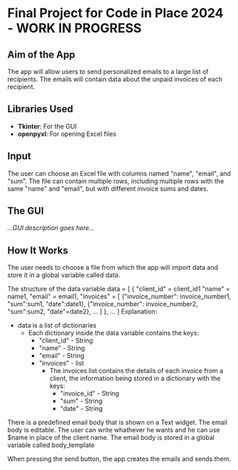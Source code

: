 # Final Project for Code in Place 2024 - WORK IN PROGRESS

## Aim of the App
The app will allow users to send personalized emails to a large list of recipients. The emails will contain data about the unpaid invoices of each recipient.

## Libraries Used
- **Tkinter**: For the GUI
- **openpyxl**: For opening Excel files

## Input
The user can choose an Excel file with columns named "name", "email", and "sum". The file can contain multiple rows, including multiple rows with the same "name" and "email", but with different invoice sums and dates.

## The GUI
*...GUI description goes here...*

## How It Works
The user needs to choose a file from which the app will import data and store it in a global variable called data.

The structure of the data variable
data = [
    {
        "client_id" = client_id1
        "name" = name1, 
        "email" = email1, 
        "invoices" = [
            {"invoice_number": invoice_number1, "sum":sum1, "date":date1}, 
            {"invoice_number": invoice_number2, "sum":sum2, "date"=date2},
            ...
        ]
    },
    ...
]
Explanation:
 - data is a list of dictionaries
    - Each dictionary inside the data variable contains the keys:
        - "client_id" - String
        - "name"  - String
        - "email" - String
        - "invoices" - list
            - The invoices list contains the details of each invoice from a client, the information being stored in a dictionary with the keys:
                - "invoice_id" - String
                - "sum" - String
                - "date" - String



 There is a predefined email body that is shown on a Text widget. The email body is editable. The user can write whathever he wants and he can use $name in place of the client name. The email body is stored in a global variable called body_template

 When pressing the send button, the app creates the emails and sends them.